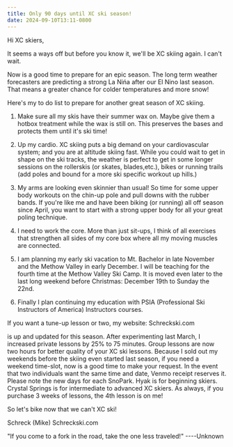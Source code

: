 ```yaml
---
title: Only 90 days until XC ski season!
date: 2024-09-10T13:11-0800
---
```

Hi XC skiers,

It seems a ways off but before you know it, we'll be XC skiing again.  I can't wait. 

Now is a good time to prepare for an epic season.  The long term weather forecasters are predicting a strong La Nińa after our El Nino last season.  That means a greater chance for colder temperatures and more snow!

Here's my to do list to prepare for another great season of XC skiing.

1. Make sure all my skis have their summer wax on. Maybe give them a hotbox treatment while the wax is still on.  This preserves the bases and protects them until it's ski time!

2. Up my cardio. XC skiing puts a big demand on your cardiovascular system; and you are at altitude skiing fast. While you could wait to get in shape on the ski tracks, the weather is perfect to get in some longer sessions on the rollerskis (or skates, blades,etc.),  bikes or running trails (add poles and bound for a more ski specific workout up hills.) 

3. My arms are looking even  skinnier than usual! So time for some upper body workouts on the chin-up pole and pull downs with the rubber bands. If you're like me and have been biking (or running) all off season since April,  you want to start with a strong upper body for all your great poling technique. 

4. I need to work the core. More than just sit-ups,  I think of all exercises that strengthen all sides of my core box where all my moving muscles are connected. 

5. I am planning my early ski vacation to Mt. Bachelor in late November and the Methow Valley in early December.  I will be teaching for the fourth time at the Methow Valley Ski Camp.  It is moved even later to the last long weekend before Christmas: December 19th to Sunday the 22nd.

6. Finally I plan continuing my education with PSIA (Professional Ski Instructors of America) Instructors courses.

If you want a tune-up lesson or two, my website: Schreckski.com 

is up and updated for this season.  After experimenting last March, I increased private lessons by 25% to 75 minutes. Group lessons are now two hours for better quality of your XC ski lessons. Because I sold out my weekends before the skiing even started last season, if you need a weekend time-slot,  now is a good time to make your request. In the event that two individuals want the same time and date, Venmo receipt reserves it. Please note the new days for each SnoPark. Hyak is for beginning skiers.   Crystal Springs is for intermediate to advanced XC skiers.  As always,  if you purchase 3 weeks of lessons, the 4th lesson is on me!

So let's bike now that we can't XC ski!

Schreck (Mike)
Schreckski.com

"If you come to a fork in the road, take the one less traveled!"
                      ----Unknown
